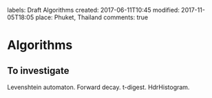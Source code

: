 labels: Draft
        Algorithms
created: 2017-06-11T10:45
modified: 2017-11-05T18:05
place: Phuket, Thailand
comments: true

# Algorithms

## To investigate

Levenshtein automaton.
Forward decay.
t-digest.
HdrHistogram.
